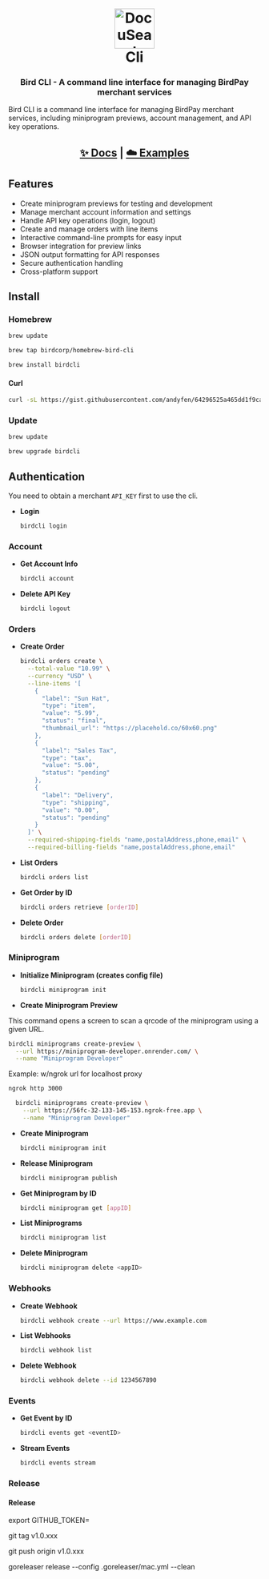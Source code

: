 

<h1 align="center" style="border-bottom: none">
  <div>
    <a href="https://www.docuseal.com">
      <img  alt="DocuSeal" src="https://github.com/docusealco/docuseal/assets/5418788/c12cd051-81cd-4402-bc3a-92f2cfdc1b06" width="80" />
      <br>
    </a>
    Cli
  </div>
</h1>
<h3 align="center">
  Bird CLI - A command line interface for managing BirdPay merchant services
</h3>
<p>
Bird CLI is a command line interface for managing BirdPay merchant services, including miniprogram previews, account management, and API key operations.
</p>

<h2 align="center">
  <a href="https://demo.docuseal.tech">✨ Docs</a>
  <span>|</span>
  <a href="https://docuseal.com/sign_up">☁️ Examples</a>
</h2>

## Features
- Create miniprogram previews for testing and development
- Manage merchant account information and settings
- Handle API key operations (login, logout)
- Create and manage orders with line items
- Interactive command-line prompts for easy input
- Browser integration for preview links
- JSON output formatting for API responses
- Secure authentication handling
- Cross-platform support


## Install

### Homebrew
```sh
brew update

brew tap birdcorp/homebrew-bird-cli

brew install birdcli
```

#### Curl
```sh
curl -sL https://gist.githubusercontent.com/andyfen/64296525a465dd1f9cab7528f236c6b3/raw/be96fe8ab3c5fc962777c6192bceb0ee0eafd646/gistfile1.txt | sh
```


### Update
```sh       
brew update

brew upgrade birdcli
```





## Authentication

You need to obtain a merchant `API_KEY` first to use the cli.

- **Login**
  ```bash
  birdcli login
  ```

### Account

- **Get Account Info**
  ```bash
  birdcli account
  ```

- **Delete API Key**
  ```bash
  birdcli logout
  ```

### Orders

- **Create Order**
  ```bash
  birdcli orders create \
    --total-value "10.99" \
    --currency "USD" \
    --line-items '[
      {
        "label": "Sun Hat",
        "type": "item",
        "value": "5.99",
        "status": "final",
        "thumbnail_url": "https://placehold.co/60x60.png"
      },
      {
        "label": "Sales Tax",
        "type": "tax",
        "value": "5.00",
        "status": "pending"
      },
      {
        "label": "Delivery",
        "type": "shipping",
        "value": "0.00",
        "status": "pending"
      }
    ]' \
    --required-shipping-fields "name,postalAddress,phone,email" \
    --required-billing-fields "name,postalAddress,phone,email"
  ```

- **List Orders**
  ```bash
  birdcli orders list
  ```

- **Get Order by ID**
  ```bash
  birdcli orders retrieve [orderID]
  ```

- **Delete Order**
  ```bash
  birdcli orders delete [orderID]
  ```

### Miniprogram

- **Initialize Miniprogram (creates config file)**
  ```bash
  birdcli miniprogram init
  ```

- **Create Miniprogram Preview**

This command opens a screen to scan a qrcode of the miniprogram using a given URL.

  ```bash
  birdcli miniprograms create-preview \
    --url https://miniprogram-developer.onrender.com/ \
    --name "Miniprogram Developer"
  ```

Example: w/ngrok url for localhost proxy

```bash
ngrok http 3000
```

```bash
  birdcli miniprograms create-preview \
    --url https://56fc-32-133-145-153.ngrok-free.app \
    --name "Miniprogram Developer"
```


- **Create Miniprogram**
  ```bash
  birdcli miniprogram init
  ```

- **Release Miniprogram**
  ```bash
  birdcli miniprogram publish
  ```
  
- **Get Miniprogram by ID**
  ```bash
  birdcli miniprogram get [appID]
  ```

- **List Miniprograms**
  ```bash
  birdcli miniprogram list
  ```

- **Delete Miniprogram**
  ```bash
  birdcli miniprogram delete <appID>
  ```



### Webhooks

- **Create Webhook**
  ```bash
  birdcli webhook create --url https://www.example.com
  ```

- **List Webhooks**
  ```bash
  birdcli webhook list
  ```

- **Delete Webhook**
  ```bash
  birdcli webhook delete --id 1234567890
  ```

### Events

- **Get Event by ID**
  ```bash
  birdcli events get <eventID>
  ```

- **Stream Events**
  ```bash
  birdcli events stream
  ```

### Release





#### Release
export GITHUB_TOKEN=<token>

git tag v1.0.xxx

git push origin v1.0.xxx

goreleaser release --config .goreleaser/mac.yml --clean


